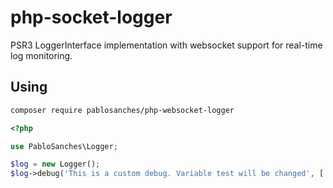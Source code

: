 # php-socket-logger
PSR3 LoggerInterface implementation with websocket support for real-time log monitoring.


## Using

```sh
composer require pablosanches/php-websocket-logger
```

```php
<?php

use PabloSanches\Logger;

$log = new Logger();
$log->debug('This is a custom debug. Variable test will be changed', ['test' => 'Changed!']);
```